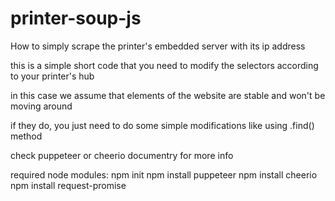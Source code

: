 # printer-soup-js
How to simply scrape the printer's embedded server with its ip address

this is a simple short code that you need to modify the selectors according to your printer's hub

in this case we assume that elements of the website are stable and won't be moving around

if they do, you just need to do some simple modifications like using .find() method

check puppeteer or cheerio documentry for more info

required node modules:
npm init
npm install puppeteer
npm install cheerio
npm install request-promise
